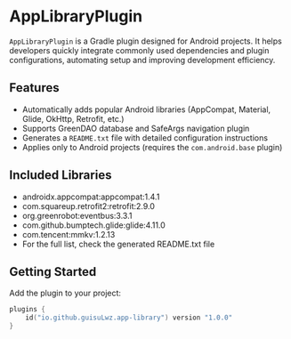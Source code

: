 # AppLibraryPlugin

`AppLibraryPlugin` is a Gradle plugin designed for Android projects. It helps developers quickly integrate commonly used dependencies and plugin configurations, automating setup and improving development efficiency.

## Features

- Automatically adds popular Android libraries (AppCompat, Material, Glide, OkHttp, Retrofit, etc.)
- Supports GreenDAO database and SafeArgs navigation plugin
- Generates a `README.txt` file with detailed configuration instructions
- Applies only to Android projects (requires the `com.android.base` plugin)

## Included Libraries

- androidx.appcompat:appcompat:1.4.1
- com.squareup.retrofit2:retrofit:2.9.0
- org.greenrobot:eventbus:3.3.1
- com.github.bumptech.glide:glide:4.11.0
- com.tencent:mmkv:1.2.13
- For the full list, check the generated README.txt file

## Getting Started

Add the plugin to your project:

```kotlin
plugins {
    id("io.github.guisuLwz.app-library") version "1.0.0"
}
